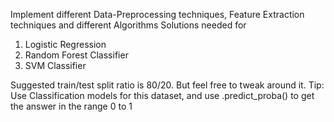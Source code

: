 Implement different Data-Preprocessing techniques, Feature Extraction techniques and different Algorithms 
Solutions needed for
1) Logistic Regression
2) Random Forest Classifier
3) SVM Classifier

Suggested  train/test split ratio is 80/20. But feel free to tweak around it.
Tip: Use Classification models for this dataset, and use .predict_proba() to get the answer in the range 0 to 1

 
